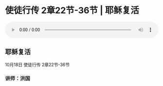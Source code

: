 # 使徒行传 2章22节-36节 | 耶稣复活

<audio style="width: 100%;" preload="false" controls controlslist="nodownload"><source src="https://file.simai.life/audio/mp3/2020/tu_2-22-36-201018.mp3" type="audio/mpeg">Your browser does not support the audio element.</audio>

## 耶稣复活
10月18日 
使徒行传 2章22节-36节
### 讲师：洪国

